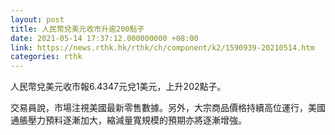 ```yaml
---
layout: post
title: 人民幣兌美元收市升逾200點子
date: 2021-05-14 17:37:12.000000000 +08:00
link: https://news.rthk.hk/rthk/ch/component/k2/1590939-20210514.htm
categories: rthk
---
```


人民幣兌美元收市報6.4347元兌1美元，上升202點子。

交易員說，市場注視美國最新零售數據。另外，大宗商品價格持續高位運行，美國通脹壓力預料逐漸加大，縮減量寬規模的預期亦將逐漸增強。
